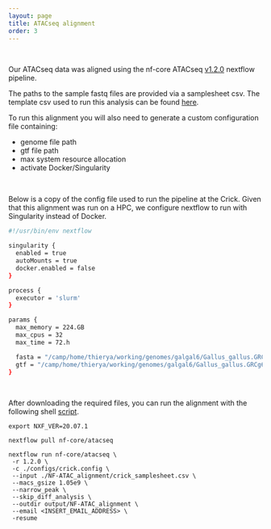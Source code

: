 ```yaml
---
layout: page
title: ATACseq alignment
order: 3
---
```


<br/>

Our ATACseq data was aligned using the nf-core ATACseq [v1.2.0](https://nf-co.re/atacseq/1.2.0/usage) nextflow pipeline.

The paths to the sample fastq files are provided via a samplesheet csv. The template csv used to run this analysis can be found [here](https://github.com/alexthiery/otic-reprogramming/blob/master/NF-ATAC_alignment/crick_samplesheet.csv).

To run this alignment you will also need to generate a custom configuration file containing:

- genome file path
- gtf file path
- max system resource allocation
- activate Docker/Singularity

<br/>

Below is a copy of the config file used to run the pipeline at the Crick. Given that this alignment was run on a HPC, we configure nextflow to run with Singularity instead of Docker.

```bash
#!/usr/bin/env nextflow

singularity {
  enabled = true
  autoMounts = true
  docker.enabled = false
}

process {
  executor = 'slurm'
}

params {
  max_memory = 224.GB
  max_cpus = 32
  max_time = 72.h

  fasta = "/camp/home/thierya/working/genomes/galgal6/Gallus_gallus.GRCg6a.dna.toplevel.fa"
  gtf = "/camp/home/thierya/working/genomes/galgal6/Gallus_gallus.GRCg6a.97.gtf"
}
```

<br/>

After downloading the required files, you can run the alignment with the following shell [script](https://github.com/alexthiery/otic-reprogramming/blob/master/NF-ATAC_alignment.sh).

```shell
export NXF_VER=20.07.1

nextflow pull nf-core/atacseq

nextflow run nf-core/atacseq \
 -r 1.2.0 \
 -c ./configs/crick.config \
 --input ./NF-ATAC_alignment/crick_samplesheet.csv \
 --macs_gsize 1.05e9 \
 --narrow_peak \
 --skip_diff_analysis \
 --outdir output/NF-ATAC_alignment \
 --email <INSERT_EMAIL_ADDRESS> \
 -resume
```
